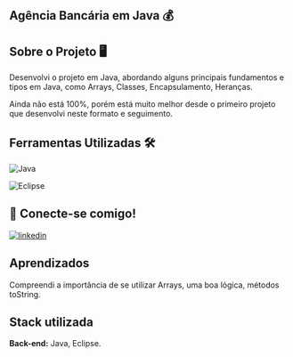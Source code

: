 
## Agência Bancária em Java 💰



 
## Sobre o Projeto 🖥️
Desenvolvi o projeto em Java, abordando alguns principais fundamentos e tipos em Java, como Arrays, Classes, Encapsulamento, Heranças.

Ainda não está 100%, porém está muito melhor desde o primeiro projeto que desenvolvi neste
formato e seguimento.


## Ferramentas Utilizadas 🛠️

![Java](https://img.shields.io/badge/java-%23ED8B00.svg?style=for-the-badge&logo=openjdk&logoColor=white)

![Eclipse](https://img.shields.io/badge/Eclipse-FE7A16.svg?style=for-the-badge&logo=Eclipse&logoColor=white)

## 🔗 Conecte-se comigo!

[![linkedin](https://img.shields.io/badge/linkedin-0A66C2?style=for-the-badge&logo=linkedin&logoColor=white)](https://www.linkedin.com/in/jonas-arcuri-556457184/)





## Aprendizados

Compreendi a importância de se utilizar Arrays, uma boa lógica, métodos toString.

## Stack utilizada

**Back-end:** Java, Eclipse.

